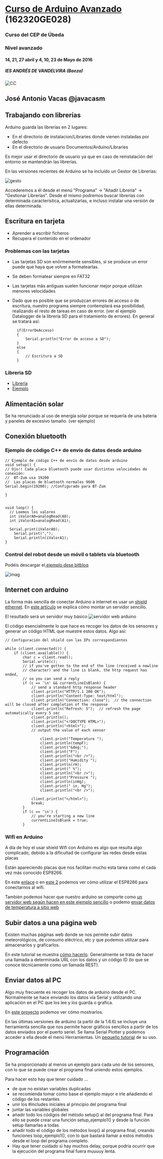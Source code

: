# [Curso de Arduino Avanzado](http://www.cepubeda.es/cepubeda/?mod=noticia&id=41) (162320GE028)

### Curso del CEP de Úbeda

### Nivel avanzado

#### 14, 21, 27 abril y  4, 10, 23 de Mayo de 2016

#####  IES ANDRÉS DE VANDELVIRA (Baeza)

![CC](https://licensebuttons.net/l/by-sa/3.0/88x31.png)

## José Antonio Vacas  @javacasm


## Trabajando con librerías

Arduino guarda las librerías en 2 lugares:
* En el directorio de instalacion/Libraries donde vienen instaladas por defecto
* En el directorio de usuario Documentos/Arduino/Libraries

Es mejor usar el directorio de usuario ya que en caso de reinstalación del entorno se mantendrán las librerías.

En las versiones recientes de Arduino se ha incluído un Gestor de Librerías:

![gesto](http://codevista.net/wp-content/uploads/2015/08/Library-Manager.png)

Accederemos a él desde el menú "Programa" -> "Añadir Librería" -> "Gestionar Librerías". Desde el mismo podremos buscar librerías con determinada característica, actualizarlas, e incluso instalar una versión de ellas determinada.


## Escritura en tarjeta

* Aprender a escribir ficheros
* Recupera el contenido en el ordenador

### Problemas con las tarjetas

* Las tarjetas SD son enórmemente sensibles, si se produce un error puede que haya que volver a formatearlas.
* Se deben formatear siempre en FAT32
* Las tarjetas más antiguas suelen funcionar mejor porque utilizan menores velocidades
* Dado que es posible que se produzcan errores de acceso o de escritura, nuestro programa siempre contemplará esa posibilidad, realizando el resto de tareas en caso de error. (ver el ejemplo Datalogger de la librería SD para el tratamiento de errores). En general se tratará así:

		if(ErrorDeAcceso)
		{
			Serial.println("Error de acceso a SD");
		}
		else
		{
			// Escritura a SD
		}

### Libreria SD

* [Librería](http://arduino.cc/en/Reference/SD)
* [Ejemplo](https://github.com/sparkfun/microSD_Shield/blob/V_1.4/Firmware/SD_Datalogger/SD_Datalogger.ino)

## Alimentación solar

Se ha renunciado al uso de energía solar porque se requería de una batería y paneles de excesivo tamaño. (ver ejemplo)

## Conexión bluetooth

### Ejemplo de código C++ de envío de datos desde arduino


	// Ejemplo de código C++ de envío de datos desde arduino
	void setup() {
	// Ojo!! Cada placa bluetooth puede usar distintas velocidades de conexión:
	//  BT-Zum usa 19200
	//  Las placas de bluetooth normales 9600
	Serial.begin(19200); //Configurado para BT-Zum

	}


	void loop() {
	  // Leemos los valores
	  int iValorA0=analogRead(A0);
	  int iValorA1=analogRead(A1);

	  Serial.print(iValorA0);
		Serial.print(",");
		Serial.println(iValorA1);
	}

### Control del robot desde un móvil o tablets vía bluetooth

Podéis descargar el[ ejemplo dese bitbloq](http://bitbloq.bq.com/#/bloqsproject/546e2764e4b0bde006d0857e:a9e2f76e-2ef6-4467-b28f-1a570b0fbb1c)

![imag](./imagenes/ControlServoDesdeBluetooth.png)

## Internet con arduino

La forma más sencilla de conectar Arduino a internet es usar un [shield ethernet](http://blog.elcacharreo.com/2013/10/15/arduino-faq-diferencias-entre-diferentes-shield-ethernet/). En [este artículo](http://www.instructables.com/id/The-Super-Simple-Arduino-Weather-Web-Server/) se explica cómo montar un servidor sencillo.

El resultado será un servidor muy básico
![servidor web arduino](http://cdn.instructables.com/FDG/KFSP/HREI6PXF/FDGKFSPHREI6PXF.MEDIUM.jpg)

El código esencialmente lo que hace es recoger los datos de los sensores y generar un código HTML que muestre estos datos. Algo así:

	// Configuración del shield con las IPs correspondientes

	while (client.connected()) {
		if (client.available()) {
			char c = client.read();
			Serial.write(c);
			// if you've gotten to the end of the line (received a newline
			// character) and the line is blank, the http request has ended,
			// so you can send a reply
			if (c == '\n' && currentLineIsBlank) {
				// send a standard http response header
				client.println("HTTP/1.1 200 OK");
				client.println("Content-Type: text/html");
				client.println("Connection: close");  // the connection will be closed after completion of the response
				client.println("Refresh: 5");  // refresh the page automatically every 5 sec
				client.println();
				client.println("<!DOCTYPE HTML>");
				client.println("<html>");
				// output the value of each sensor

					client.print("Temperature ");
					client.println(tempF);
					client.print("&deg;");
					client.print("F");
					client.println("<br />");
					client.print("Humidity ");
					client.println(rH);
					client.print(" %");
					client.println("<br />");
					client.print("Pressure ");
					client.println(inHg);
					client.print(" in. Hg");
					client.println("<br />");

				client.println("</html>");
				break;
			}
			if (c == '\n') {
				// you're starting a new line
				currentLineIsBlank = true;
			}

### Wifi en Arduino

A día de hoy el usar shield Wifi con Arduino es algo que resulta algo complicado, debido a la dificultad de configurar las redes desde estas placas

Están apareciendo placas que nos facilitan mucho esta tarea como el cada vez más conocido ESP8266.

En este [enlace](http://www.prometec.net/arduino-wifi/)
o en [este 2](http://www.leantec.es/blog/26_Como-conectar-Arduino-a-una-red-WIFi-con-el-m.html) podemos ver cómo utilizar el ESP8266 para conectarnos al wifi.

También podemos hacer que nuestro arduino se comporte como [un servidor web según hacen en este ejemplo sencillo](http://allaboutee.com/2014/12/30/esp8266-and-arduino-webserver/) o podemo [envar datos de temperatura a sitio web](http://www.instructables.com/id/ESP8266-Wifi-Temperature-Logger/)

## Subir datos a una página web

Existen muchas páginas web donde se nos permite subir datos meteorológicos, de consumo eléctrico, etc y que podemos utilizar para almacenarlos y graficarlos.

En este tutorial se muestra [cómo hacerlo](https://learn.sparkfun.com/tutorials/internet-datalogging-with-arduino-and-xbee-wifi). Generalmente se trata de hacer una llamada a determinada URL con los datos y un código ID (lo que se conoce técnicamente como un llamada REST).

## Enviar datos al PC

Algo muy frecuente es recoger los datos de arduino desde el PC. Normalmente se hace enviando los datos vía Serial y utilizando una aplicación en el PC que los lee y los guarda o grafica.

En [este proyecto](http://www.instructables.com/id/Wireless-outdoor-Arduino-weather-station-with-PC-l/) podemos ver cómo mostrarlos.

En las últimas versiones de arduino (a partir de la 1.6.6) se incluye una herramienta sencilla que nos permite hacer gráficos sencillos a partir de los datos enviados por el puerto seriel. Se llama Serial Plotter y podemos  acceder a ella desde el menú Herramientas. Un [pequeño tutorial](http://randomnerdtutorials.com/arduino-serial-plotter-new-tool/) de su uso.

## Programación

Se ha proporcionado al menos un ejemplo para cada uno de los sensores, con lo que se puede crear el programa final uniendo estos ejemplos.

Para hacer esto hay que tener cuidado ...
* de que no existan variables duplicadas
* se recomienda tomar como base el ejemplo mayor e irle añadiendo el código de los restantes
* unir los #includes iniciales al principio del programa final
* juntar las variables globales
* añadir todo los códigos del método setup() al del programa final. Para ello se puede crear una función setup_ejemplo1() y desde la función setup llamarlas a todas
* añadir todo el código de los métodos loop() al programa final, creando funciones loop_ejemplo1(), con lo que bastará llamar a estos métodos desde el loop del programa completo.
* Hay que tener cuidado si hay muchos delay, porque podría ocurrir que la ejecución del programa final fuera muuuuy lenta.
